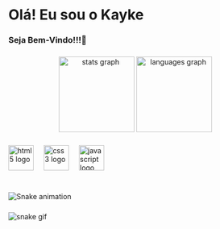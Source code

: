 <h1 align="left">Olá! Eu sou o Kayke</h1>

###

<h3 align="left">Seja Bem-Vindo!!!👋</h3>

###

<div align="center">
<img src="https://github-readme-stats.vercel.app/api?username=KaykeCalifani&hide_title=false&hide_rank=true&show_icons=true&include_all_commits=true&count_private=true&disable_animations=false&theme=aura&locale=en&hide_border=false" height="150" alt="stats graph"/>
<img src="https://github-readme-stats.vercel.app/api/top-langs?username=KaykeCalifani&locale=en&hide_title=false&layout=compact&card_width=320&langs_count=5&theme=aura&hide_border=false" height="150" alt="languages graph"/>
</div>

###

<div align="left">
  <img src="https://cdn.jsdelivr.net/gh/devicons/devicon/icons/html5/html5-original.svg" height="50" alt="html5 logo"  />
  <img width="12" />
  <img src="https://cdn.jsdelivr.net/gh/devicons/devicon/icons/css3/css3-original.svg" height="50" alt="css3 logo"  />
  <img width="12" />
  <img src="https://cdn.jsdelivr.net/gh/devicons/devicon/icons/javascript/javascript-original.svg" height="50" alt="javascript logo"  />
</div>

###

<br clear="both">

<img src="https://raw.githubusercontent.com/KaykeCalifani/KaykeCalifani/output/snake.svg" alt="Snake animation" />

###
![snake gif](https://github.com/KaykeCalifani/KaykeCalifani/blob/output/github-contribution-grid-snake.gif)
